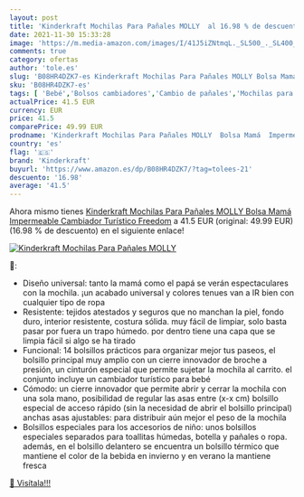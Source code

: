 ```yaml
---
layout: post
title: 'Kinderkraft Mochilas Para Pañales MOLLY  al 16.98 % de descuento'
date: 2021-11-30 15:33:28
image: 'https://m.media-amazon.com/images/I/41J5iZNtmqL._SL500_._SL400_.jpg'
comments: true
category: ofertas
author: 'tole.es'
slug: 'B08HR4DZK7-es Kinderkraft Mochilas Para Pañales MOLLY Bolsa Mamá...'
sku: 'B08HR4DZK7-es'
tags: [ 'Bebé','Bolsos cambiadores','Cambio de pañales','Mochilas para pañales','kinderkraft','pañales', ]
actualPrice: 41.5 EUR
currency: EUR
price: 41.5
comparePrice: 49.99 EUR
prodname: 'Kinderkraft Mochilas Para Pañales MOLLY  Bolsa Mamá  Impermeable  Cambiador Turístico  Freedom'
country: 'es'
flag: '🇪🇸'
brand: 'Kinderkraft'
buyurl: 'https://www.amazon.es/dp/B08HR4DZK7/?tag=tolees-21'
descuento: '16.98'
average: '41.5'
---
```


Ahora mismo tienes [Kinderkraft Mochilas Para Pañales MOLLY  Bolsa Mamá  Impermeable  Cambiador Turístico  Freedom](https://www.amazon.es/dp/B08HR4DZK7/?tag=tolees-21) a 41.5 EUR (original: 49.99 EUR) (16.98 %  de descuento) en el siguiente enlace!

[![Kinderkraft Mochilas Para Pañales MOLLY ](https://m.media-amazon.com/images/I/41J5iZNtmqL._SL500_._SL400_.jpg)](https://www.amazon.es/dp/B08HR4DZK7/?tag=tolees-21)

🔎:

- Diseño universal: tanto la mamá como el papá se verán espectaculares con la mochila. ¡un acabado universal y colores tenues van a IR bien con cualquier tipo de ropa
- Resistente: tejidos atestados y seguros que no manchan la piel, fondo duro, interior resistente, costura sólida. muy fácil de limpiar, solo basta pasar por fuera un trapo húmedo. por dentro tiene una capa que se limpia fácil si algo se ha tirado
- Funcional: 14 bolsillos prácticos para organizar mejor tus paseos, el bolsillo principal muy amplio con un cierre innovador de broche a presión, un cinturón especial que permite sujetar la mochila al carrito. el conjunto incluye un cambiador turístico para bebé
- Cómodo: un cierre innovador que permite abrir y cerrar la mochila con una sola mano, posibilidad de regular las asas entre (x-x cm) bolsillo especial de acceso rápido (sin la necesidad de abrir el bolsillo principal) anchas asas ajustables: para distribuir aún mejor el peso de la mochila
- Bolsillos especiales para los accesorios de niño: unos bolsillos especiales separados para toallitas húmedas, botella y pañales o ropa. además, en el bolsillo delantero se encuentra un bolsillo térmico que mantiene el color de la bebida en invierno y en verano la mantiene fresca

[🛒 Visítala!!!](https://www.amazon.es/dp/B08HR4DZK7/?tag=tolees-21)
